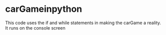 # carGameinpython
This code uses the if and while statements in making the carGame a reality. It runs on the console screen 
